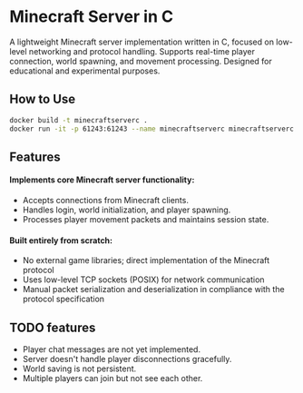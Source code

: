 # Minecraft Server in C
A lightweight Minecraft server implementation written in C, focused on low-level networking and protocol handling. Supports real-time player connection, world spawning, and movement processing. Designed for educational and experimental purposes.

## How to Use

```bash
docker build -t minecraftserverc .
docker run -it -p 61243:61243 --name minecraftserverc minecraftserverc
```

## Features
#### Implements core Minecraft server functionality:
- Accepts connections from Minecraft clients.
- Handles login, world initialization, and player spawning.
- Processes player movement packets and maintains session state.
#### Built entirely from scratch:
- No external game libraries; direct implementation of the Minecraft protocol
- Uses low-level TCP sockets (POSIX) for network communication
- Manual packet serialization and deserialization in compliance with the protocol specification

## TODO features
- Player chat messages are not yet implemented.
- Server doesn't handle player disconnections gracefully.
- World saving is not persistent.
- Multiple players can join but not see each other.



